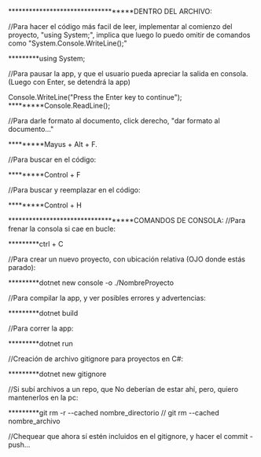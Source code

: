***********************************DENTRO DEL ARCHIVO:

//Para hacer el código más facil de leer, implementar al comienzo del proyecto, "using System;", implica que luego lo puedo omitir de comandos como "System.Console.WriteLine();"

*********using System;

//Para pausar la app, y que el usuario pueda apreciar la salida en consola. (Luego con Enter, se detendrá la app)

Console.WriteLine("Press the Enter key to continue");
*********Console.ReadLine();

//Para darle formato al documento, click derecho, "dar formato al documento..."

*********Mayus + Alt + F.

//Para buscar en el código:

*********Control + F

//Para buscar y reemplazar en el código:

*********Control + H



***********************************COMANDOS DE CONSOLA:
//Para frenar la consola si cae en bucle:

*********ctrl + C


//Para crear un nuevo proyecto, con ubicación relativa (OJO donde estás parado):

*********dotnet new console -o ./NombreProyecto

//Para compilar la app, y ver posibles errores y advertencias:

*********dotnet build

//Para correr la app:

*********dotnet run

//Creación de archivo gitignore para proyectos en C#:

*********dotnet new gitignore

//Si subí archivos a un repo, que No deberían de estar ahí, pero, quiero mantenerlos en la pc:

*********git rm -r --cached nombre_directorio    //   git rm --cached nombre_archivo

//Chequear que ahora sí estén incluidos en el gitignore, y hacer el commit - push... 
